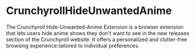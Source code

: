 # CrunchyrollHideUnwantedAnime
 The Crunchyroll Hide-Unwanted-Anime Extension is a browser extension that lets users hide anime shows they don't want to see in the new releases section of the Crunchyroll website. It offers a personalized and clutter-free browsing experience tailored to individual preferences.
